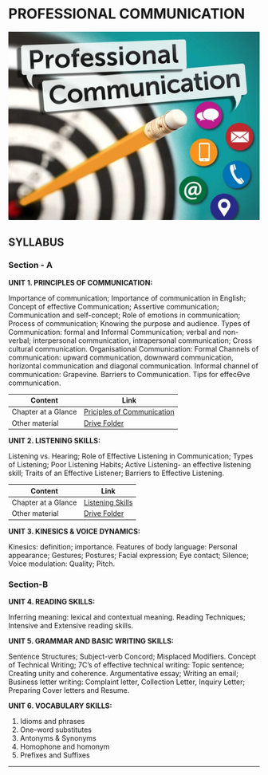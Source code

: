 # PROFESSIONAL COMMUNICATION

![](EDL391_Professional-Communication_72dpi_digital-scaled-e1649703247797.webp)

## SYLLABUS

### Section - A

**UNIT 1. PRINCIPLES OF COMMUNICATION:** 

Importance of communication; Importance of communication in English; 
Concept of effective Communication; Assertive communication; 
Communication and self-concept; Role of emotions in communication; 
Process of communication; Knowing the purpose and audience. Types of 
Communication: formal and Informal Communication; verbal and non-verbal; interpersonal communication, intrapersonal communication; Cross 
cultural communication. Organisational Communication: Formal Channels of 
communication: upward communication, downward communication, 
horizontal communication and diagonal communication. Informal channel 
of communication: Grapevine. Barriers to Communication. Tips for effecƟve 
communication. 

| Content | Link |
|---------|------|
| Chapter at a Glance | [Priciples of Communication](https://cg2024-gndec.github.io/communication/) |
| Other material | [Drive Folder](https://drive.google.com/drive/folders/1YlI9PHsUwZLbvxuPAEZxHZnTZ51-9Vje) |

**UNIT 2. LISTENING SKILLS:** 

Listening vs. Hearing; Role of Effective Listening in Communication; Types of 
Listening; Poor Listening Habits; Active Listening- an effective listening skill; 
Traits of an Effective Listener; Barriers to Effective Listening. 


| Content | Link |
|---------|------|
| Chapter at a Glance | [Listening Skills](https://cg2024-gndec.github.io/listening/) |
| Other material | [Drive Folder](https://drive.google.com/drive/folders/1YlI9PHsUwZLbvxuPAEZxHZnTZ51-9Vje) |

**UNIT 3. KINESICS & VOICE DYNAMICS:**
 
Kinesics: definition; importance. Features of body language: Personal 
appearance; Gestures; Postures; Facial expression; Eye contact; Silence; 
Voice modulation: Quality; Pitch. 

### Section-B

**UNIT 4. READING SKILLS:** 

Inferring meaning: lexical and contextual meaning. Reading Techniques; 
Intensive and Extensive reading skills. 

**UNIT 5. GRAMMAR AND BASIC WRITING SKILLS:** 

Sentence Structures; Subject-verb Concord; Misplaced Modifiers. Concept 
of Technical Writing; 7C’s of effective technical writing: Topic sentence; 
Creating unity and coherence. Argumentative essay; Writing an email; 
Business letter writing: Complaint letter, Collection Letter, Inquiry Letter; 
Preparing Cover letters and Resume. 

**UNIT 6. VOCABULARY SKILLS:** 

1. Idioms and phrases 
2. One-word substitutes 
3. Antonyms & Synonyms 
4. Homophone and homonym
5. Prefixes and Suffixes

---
